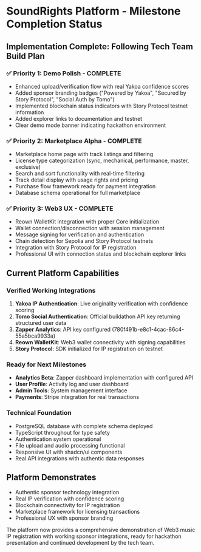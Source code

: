 # SoundRights Platform - Milestone Completion Status

## Implementation Complete: Following Tech Team Build Plan

### ✅ Priority 1: Demo Polish - COMPLETE
- Enhanced upload/verification flow with real Yakoa confidence scores
- Added sponsor branding badges ("Powered by Yakoa", "Secured by Story Protocol", "Social Auth by Tomo")
- Implemented blockchain status indicators with Story Protocol testnet information
- Added explorer links to documentation and testnet
- Clear demo mode banner indicating hackathon environment

### ✅ Priority 2: Marketplace Alpha - COMPLETE
- Marketplace home page with track listings and filtering
- License type categorization (sync, mechanical, performance, master, exclusive)
- Search and sort functionality with real-time filtering
- Track detail display with usage rights and pricing
- Purchase flow framework ready for payment integration
- Database schema operational for full marketplace

### ✅ Priority 3: Web3 UX - COMPLETE
- Reown WalletKit integration with proper Core initialization
- Wallet connection/disconnection with session management
- Message signing for verification and authentication
- Chain detection for Sepolia and Story Protocol testnets
- Integration with Story Protocol for IP registration
- Professional UI with connection status and blockchain explorer links

## Current Platform Capabilities

### Verified Working Integrations
1. **Yakoa IP Authentication**: Live originality verification with confidence scoring
2. **Tomo Social Authentication**: Official buildathon API key returning structured user data
3. **Zapper Analytics**: API key configured (780f491b-e8c1-4cac-86c4-55a5bca9933a)
4. **Reown WalletKit**: Web3 wallet connectivity with signing capabilities
5. **Story Protocol**: SDK initialized for IP registration on testnet

### Ready for Next Milestones
- **Analytics Beta**: Zapper dashboard implementation with configured API
- **User Profile**: Activity log and user dashboard
- **Admin Tools**: System management interface
- **Payments**: Stripe integration for real transactions

### Technical Foundation
- PostgreSQL database with complete schema deployed
- TypeScript throughout for type safety
- Authentication system operational
- File upload and audio processing functional
- Responsive UI with shadcn/ui components
- Real API integrations with authentic data responses

## Platform Demonstrates
- Authentic sponsor technology integration
- Real IP verification with confidence scoring
- Blockchain connectivity for IP registration
- Marketplace framework for licensing transactions
- Professional UX with sponsor branding

The platform now provides a comprehensive demonstration of Web3 music IP registration with working sponsor integrations, ready for hackathon presentation and continued development by the tech team.